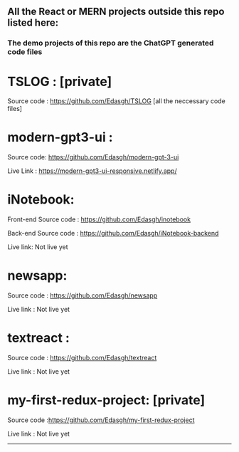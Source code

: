 ## All the React or MERN projects outside this repo listed here: 

### The demo projects of this repo are the ChatGPT generated code files

 
 # TSLOG : [private]
 Source code : https://github.com/Edasgh/TSLOG 
[all the neccessary code files]


# modern-gpt3-ui : 

Source code: https://github.com/Edasgh/modern-gpt-3-ui

Live Link : https://modern-gpt3-ui-responsive.netlify.app/

# iNotebook: 

Front-end Source code : https://github.com/Edasgh/inotebook

Back-end Source code : https://github.com/Edasgh/iNotebook-backend


Live link: Not live yet



# newsapp:

Source code : https://github.com/Edasgh/newsapp

Live link : Not live yet

# textreact :

Source code : https://github.com/Edasgh/textreact

Live link : Not live yet

# my-first-redux-project: [private]

Source code :https://github.com/Edasgh/my-first-redux-project

Live link : Not live yet

___________________________________________________________________________________________


